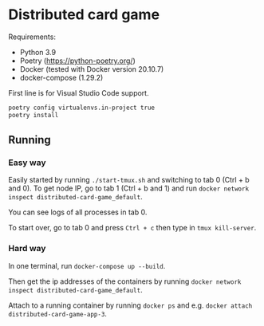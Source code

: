 # Distributed card game

Requirements:

* Python 3.9
* Poetry (https://python-poetry.org/)
* Docker (tested with Docker version 20.10.7)
* docker-compose (1.29.2)

First line is for Visual Studio Code support.
```bash
poetry config virtualenvs.in-project true
poetry install
```

## Running

### Easy way

Easily started by running `./start-tmux.sh` and switching to tab 0 (Ctrl + b and 0).
To get node IP, go to tab 1 (Ctrl + b and 1) and run `docker network inspect distributed-card-game_default`.

You can see logs of all processes in tab 0.

To start over, go to tab 0 and press `Ctrl + c` then type in `tmux kill-server`.
### Hard way

In one terminal, run `docker-compose up --build`.

Then get the ip addresses of the containers by running `docker network inspect distributed-card-game_default`.

Attach to a running container by running `docker ps` and e.g. `docker attach distributed-card-game-app-3`.
